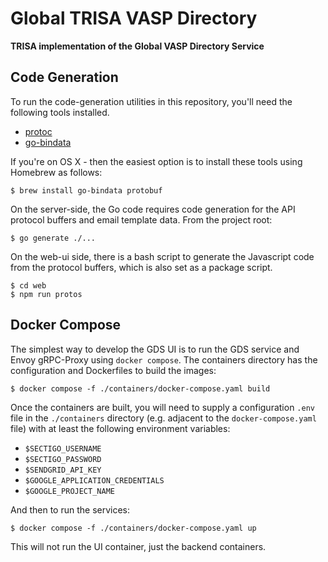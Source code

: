 # Global TRISA VASP Directory

**TRISA implementation of the Global VASP Directory Service**

## Code Generation

To run the code-generation utilities in this repository, you'll need the following tools installed.

- [protoc](https://github.com/protocolbuffers/protobuf/releases)
- [go-bindata](https://github.com/kevinburke/go-bindata)

If you're on OS X - then the easiest option is to install these tools using Homebrew as follows:

```
$ brew install go-bindata protobuf
```

On the server-side, the Go code requires code generation for the API protocol buffers and email template data. From the project root:

```
$ go generate ./...
```

On the web-ui side, there is a bash script to generate the Javascript code from the protocol buffers, which is also set as a package script.

```
$ cd web
$ npm run protos
```

## Docker Compose

The simplest way to develop the GDS UI is to run the GDS service and Envoy gRPC-Proxy using `docker compose`. The containers directory has the configuration and Dockerfiles to build the images:

```
$ docker compose -f ./containers/docker-compose.yaml build
```

Once the containers are built, you will need to supply a configuration `.env` file in the `./containers` directory (e.g. adjacent to the `docker-compose.yaml` file) with at least the following environment variables:

- `$SECTIGO_USERNAME`
- `$SECTIGO_PASSWORD`
- `$SENDGRID_API_KEY`
- `$GOOGLE_APPLICATION_CREDENTIALS`
- `$GOOGLE_PROJECT_NAME`

And then to run the services:

```
$ docker compose -f ./containers/docker-compose.yaml up
```

This will not run the UI container, just the backend containers.